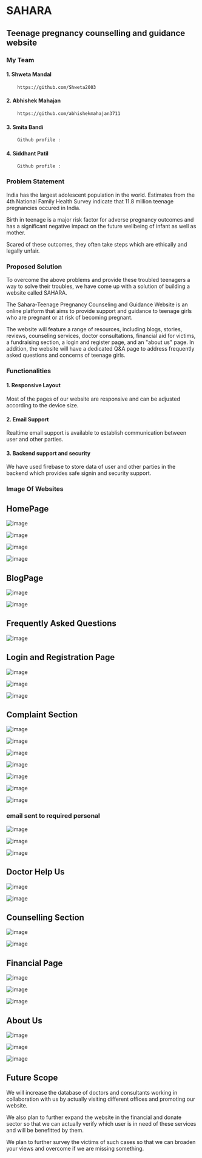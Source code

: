 # SAHARA

## Teenage pregnancy counselling and guidance website

### My Team
#### 1. Shweta Mandal 

        https://github.com/Shweta2003

#### 2. Abhishek Mahajan

        https://github.com/abhishekmahajan3711
   
#### 3. Smita Bandi

        Github profile : 
   
#### 4. Siddhant Patil

        Github profile : 

### Problem Statement

India has the largest adolescent population in the world. Estimates from the 4th National Family Health Survey indicate that 11.8 million teenage pregnancies occured in India.

Birth in teenage is a major risk factor for adverse pregnancy outcomes and has a significant negative impact on the future wellbeing of infant as well as mother.
 
Scared of these outcomes, they often take steps which are ethically and legally unfair.


### Proposed Solution

To overcome the above problems and provide these troubled teenagers a way to solve their troubles, we have come up with a solution of building a website called SAHARA.

The Sahara-Teenage Pregnancy Counseling and Guidance Website is an online platform that aims to provide support and guidance to teenage girls who are pregnant or at risk of becoming pregnant.

The website will feature a range of resources, including blogs, stories, reviews, counseling services, doctor consultations, financial aid for victims, a fundraising section, a login and register page, and an "about us" page. In addition, the website will have a dedicated Q&A page to address frequently asked questions and concerns of teenage girls.


### Functionalities

#### 1. Responsive Layout

Most of the pages of our website are responsive and can be adjusted according to the device size.

#### 2. Email Support

Realtime email support is available to establish communication between user and other parties.

#### 3. Backend support and security

We have used firebase to store data of user and other parties in the backend which provides safe signin and security support.


### Image Of Websites

##
## HomePage
![image](https://github.com/Shweta2003/SAHARA/assets/65994349/8e889a7c-3508-4b72-9a01-eadadd763d0f)

![image](https://github.com/Shweta2003/SAHARA/assets/65994349/b698243d-d426-4bb4-b29b-387a0889f435)

![image](https://github.com/Shweta2003/SAHARA/assets/65994349/05aa6e21-ef66-4f39-b508-5356da94882b)

![image](https://github.com/Shweta2003/SAHARA/assets/65994349/20235824-f222-4d3c-ac3f-89d1e4cddfc5)


##
## BlogPage
![image](https://github.com/Shweta2003/SAHARA/assets/65994349/7274e2b5-d796-4871-8a8e-6a5341dba300)

![image](https://github.com/Shweta2003/SAHARA/assets/65994349/f97fa7f2-e7f9-492f-b375-231b4ceeac05)


##
## Frequently Asked Questions
![image](https://github.com/Shweta2003/SAHARA/assets/65994349/01e9a170-ec08-480b-8580-e1ce1f1ce188)


##
## Login and Registration Page
![image](https://github.com/Shweta2003/SAHARA/assets/65994349/f4b251c5-4c7d-4125-ae03-2fb7d0b06a2e)

![image](https://github.com/Shweta2003/SAHARA/assets/65994349/c0c74a39-b7eb-4109-a5ce-70c2d649ea96)

![image](https://github.com/Shweta2003/SAHARA/assets/65994349/ee3be6c6-a597-490e-93a3-ce4261b2f779)


##
## Complaint Section
![image](https://github.com/Shweta2003/SAHARA/assets/65994349/bed78531-833e-4f35-8fb5-3535fe3d50f3)

![image](https://github.com/Shweta2003/SAHARA/assets/65994349/4b021ace-f019-470c-a53f-950a57cf64f4)

![image](https://github.com/Shweta2003/SAHARA/assets/65994349/67d4e869-9be9-4e8e-ab8c-aa9ed86ee72c)

![image](https://github.com/Shweta2003/SAHARA/assets/65994349/6996dfc8-d63d-4f52-888b-d04460a35983)

![image](https://github.com/Shweta2003/SAHARA/assets/65994349/82533306-8a92-4e94-9472-1fd0097243ed)

![image](https://github.com/Shweta2003/SAHARA/assets/65994349/3d51279a-d6f1-4996-9303-aa9448337a01)

![image](https://github.com/Shweta2003/SAHARA/assets/65994349/4482375a-4c91-4d15-947f-38175f1ffbd6)

### email sent to required personal
![image](https://github.com/Shweta2003/SAHARA/assets/65994349/878c100e-4a9e-4364-bfa9-ea0a66825442)

![image](https://github.com/Shweta2003/SAHARA/assets/65994349/6f13a763-1b27-4e30-825d-d7506d441a51)

![image](https://github.com/Shweta2003/SAHARA/assets/65994349/a2284bfa-f7fa-47b3-837d-4eb1f32af654)


##
## Doctor Help Us
![image](https://github.com/Shweta2003/SAHARA/assets/65994349/95fe5c46-e674-49d5-982a-235ad03b8788)

![image](https://github.com/Shweta2003/SAHARA/assets/65994349/c123dd45-6967-41e8-bd3e-c43054f1abe1)


##
## Counselling Section
![image](https://github.com/Shweta2003/SAHARA/assets/65994349/ebd3ddc5-d9ac-4213-b475-f807448ff7d7)

![image](https://github.com/Shweta2003/SAHARA/assets/65994349/6d757cc0-97ac-4d90-bdaa-b5a0c071cf03)


##
## Financial Page
![image](https://github.com/Shweta2003/SAHARA/assets/65994349/309598ee-cc24-4184-a0c9-d1656335cea1)

![image](https://github.com/Shweta2003/SAHARA/assets/65994349/1df3d6f6-9ad9-4513-93fc-b9963399ccfd)

![image](https://github.com/Shweta2003/SAHARA/assets/65994349/b16666e8-98bd-46e6-95f9-08f7c66f500e)


##
## About Us
![image](https://github.com/Shweta2003/SAHARA/assets/65994349/bfbd780f-e610-47bc-a198-7e1faafab1d7)

![image](https://github.com/Shweta2003/SAHARA/assets/65994349/a4b15045-2869-4e1f-b105-282d3433c8dc)

![image](https://github.com/Shweta2003/SAHARA/assets/65994349/3654e0de-15bc-46c6-81ec-c4be580397a8)


##
## Future Scope

We will increase the database of doctors and consultants working in collaboration with us by actually visiting different offices and promoting our website.


We also plan to further expand the website in the financial and donate sector so that we can actually verify which user is in need of these services and will be benefitted by them.

We plan to further survey the victims of such cases so that we can broaden your views and overcome if we are missing something.






